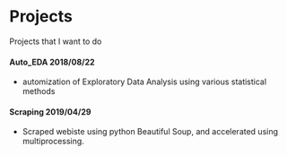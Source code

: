 # Projects
Projects that I want to do

#### Auto_EDA 2018/08/22
* automization of Exploratory Data Analysis using various statistical methods 

#### Scraping 2019/04/29
* Scraped webiste using python Beautiful Soup, and accelerated using multiprocessing.
